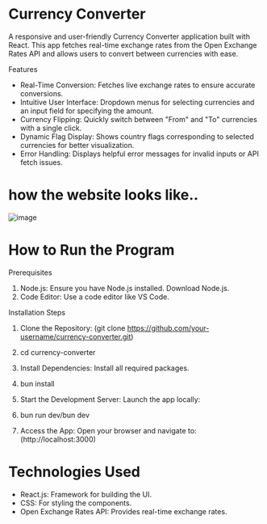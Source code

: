 # Currency Converter

A responsive and user-friendly Currency Converter application built with React. This app fetches real-time exchange rates from the Open Exchange Rates API and allows users to convert between currencies with ease.

Features
* Real-Time Conversion: Fetches live exchange rates to ensure accurate conversions.
* Intuitive User Interface: Dropdown menus for selecting currencies and an input field for specifying the amount.
* Currency Flipping: Quickly switch between "From" and "To" currencies with a single click.
* Dynamic Flag Display: Shows country flags corresponding to selected currencies for better visualization.
* Error Handling: Displays helpful error messages for invalid inputs or API fetch issues.

# how the website looks like..
  ![image](https://github.com/user-attachments/assets/c423892c-b928-4efc-b55c-abeccbd7e487)


# How to Run the Program
Prerequisites
 1. Node.js: Ensure you have Node.js installed. Download Node.js.
 2. Code Editor: Use a code editor like VS Code.

Installation Steps
  1. Clone the Repository: (git clone https://github.com/your-username/currency-converter.git)
     
  2. cd currency-converter
  3. Install Dependencies: Install all required packages.
  4. bun install
  5. Start the Development Server: Launch the app locally:
  6. bun run dev/bun dev
  7. Access the App: Open your browser and navigate to: (http://localhost:3000)

# Technologies Used
 * React.js: Framework for building the UI.
 * CSS: For styling the components.
 * Open Exchange Rates API: Provides real-time exchange rates.

